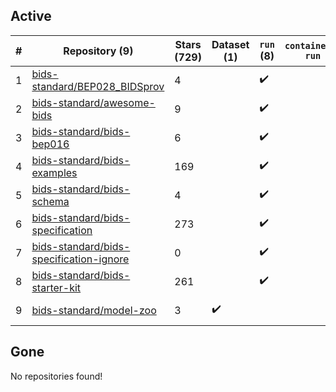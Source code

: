 ## Active
| # | Repository (9) | Stars (729) | Dataset (1) | `run` (8) | `containers-run` | Last Modified |
| --- | --- | --- | --- | --- | --- | --- |
| 1 | [bids-standard/BEP028_BIDSprov](https://github.com/bids-standard/BEP028_BIDSprov) | 4 |  | :heavy_check_mark: |  | 2024-06-13 07:55:08+00:00 |
| 2 | [bids-standard/awesome-bids](https://github.com/bids-standard/awesome-bids) | 9 |  | :heavy_check_mark: |  | 2024-09-01 20:13:44+00:00 |
| 3 | [bids-standard/bids-bep016](https://github.com/bids-standard/bids-bep016) | 6 |  | :heavy_check_mark: |  | 2024-09-09 07:33:45+00:00 |
| 4 | [bids-standard/bids-examples](https://github.com/bids-standard/bids-examples) | 169 |  | :heavy_check_mark: |  | 2024-09-20 16:27:04+00:00 |
| 5 | [bids-standard/bids-schema](https://github.com/bids-standard/bids-schema) | 4 |  | :heavy_check_mark: |  | 2024-02-06 22:14:59+00:00 |
| 6 | [bids-standard/bids-specification](https://github.com/bids-standard/bids-specification) | 273 |  | :heavy_check_mark: |  | 2024-09-23 15:03:25+00:00 |
| 7 | [bids-standard/bids-specification-ignore](https://github.com/bids-standard/bids-specification-ignore) | 0 |  | :heavy_check_mark: |  | 2022-07-14 19:58:22+00:00 |
| 8 | [bids-standard/bids-starter-kit](https://github.com/bids-standard/bids-starter-kit) | 261 |  | :heavy_check_mark: |  | 2024-08-09 21:13:53+00:00 |
| 9 | [bids-standard/model-zoo](https://github.com/bids-standard/model-zoo) | 3 | :heavy_check_mark: |  |  | 2023-08-07 18:42:26+00:00 |

## Gone
No repositories found!
